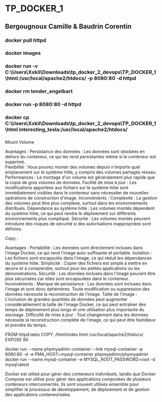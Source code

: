 # TP_DOCKER_1  
## Bergougnoux Camille & Baudrin Corentin  
### docker pull httpd
### docker images
### docker run -v C:\Users\Xxkil\Downloads\tp_docker_2_devops\TP_DOCKER_1\html:/usr/local/apache2/htdocs/ -p 8080:80 -d httpd
### docker rm tender_engelbart
### docker run -p 8080:80 -d httpd
### docker cp C:\Users\Xxkil\Downloads\tp_docker_2_devops\TP_DOCKER_1\html interesting_tesla:/usr/local/apache2/htdocs/
### 


Mount Volume
 
Avantages :
  Persistance des données : Les données sont stockées en dehors du conteneur, ce qui les rend persistantes même si le conteneur est supprimé.  
  Flexibilité : Vous pouvez monter des volumes depuis n'importe quel emplacement sur le système hôte, y compris des volumes partagés réseau.
  Performances : Le montage d'un volume est généralement plus rapide que la copie de gros volumes de données.
  Facilité de mise à jour : Les modifications apportées aux fichiers sur le système hôte sont immédiatement visibles dans le conteneur sans nécessiter de nouvelles opérations de construction d'image.
Inconvénients :
  Complexité : La gestion des volumes peut être plus complexe, surtout dans les environnements distribués.
  Dépendance au système hôte : Les volumes montés dépendent du système hôte, ce qui peut rendre le déploiement sur différents environnements plus compliqué.
  Sécurité : Les volumes montés peuvent introduire des risques de sécurité si des autorisations inappropriées sont définies.
 
Copy :
 
Avantages :
  Portabilité : Les données sont directement incluses dans l'image Docker, ce qui rend l'image auto-suffisante et portable.
  Isolation : Les fichiers sont encapsulés dans l'image, ce qui réduit les dépendances du système hôte.
  Simplicité : Copier des fichiers est simple à mettre en œuvre et à comprendre, surtout pour les petites applications ou les démonstrations.
  Sécurité : Les données incluses dans l'image peuvent être plus sécurisées car elles sont encapsulées dans le conteneur.
Inconvénients :
  Manque de persistance : Les données sont incluses dans l'image et sont donc éphémères. Toute modification ou suppression des données nécessite la reconstruction de l'image.
  Taille de l'image : L'inclusion de grandes quantités de données peut augmenter considérablement la taille de l'image Docker, ce qui peut entraîner des temps de déploiement plus longs et une utilisation plus       importante du stockage.
  Difficulté de mise à jour : Tout changement dans les données nécessite la reconstruction complète de l'image, ce qui peut être fastidieux et prendre du temps.
 
FROM httpd:lates 
COPY ./html/index.html /usr/local/apache2/htdocs/ 
EXPOSE 80

docker run --name phpmyadmin-container --link mysql-container -p 8080:80 -d -e PMA_HOST=mysql-container phpmyadmin/phpmyadmin
docker run --name mysql-container -e MYSQL_ROOT_PASSWORD=root -d mysql:latest  


Docker est utilisé pour gérer des conteneurs individuels, tandis que Docker Compose est utilisé pour gérer des applications composées de plusieurs conteneurs interconnectés. Ils sont souvent utilisés ensemble pour simplifier le processus de développement, de déploiement et de gestion des applications conteneurisées.
